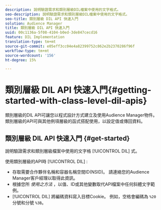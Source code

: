 ```yaml
---
description: 說明驗證需求和類別層級DIL檔案中使用的文字格式。
seo-description: 說明驗證需求和類別層級DIL檔案中使用的文字格式。
seo-title: 類別層級 DIL API 快速入門
solution: Audience Manager
title: 類別層級 DIL API 快速入門
uuid: 00c1136a-5f08-4104-b0ed-3de847cecd16
feature: DIL Implementation
translation-type: tm+mt
source-git-commit: e05eff3cc04e4a82399752c862e2b2370286f96f
workflow-type: tm+mt
source-wordcount: '156'
ht-degree: 15%

---
```



# 類別層級 DIL API 快速入門{#getting-started-with-class-level-dil-apis}

類別層級的DIL API可讓您以程式設計方式建立及使用Audience Manager物件。 類別層級的API可與其他例項層級的函式搭配使用，以設定值或傳回資料。

## 類別層級 DIL API 快速入門 {#get-started}

說明驗證需求和類別層級檔案中使用的文字格 [!UICONTROL DIL] 式。

<!-- 

c_class_start.xml

 -->

使用類別層級的API時 [!UICONTROL DIL] :

* 存取需要合作夥伴名稱和容器名稱空間ID(NSID)。 請連絡您的Audience Manager客戶經理以取得此資訊。
* 根據您所 *使用之方法* ，以值、ID或其他變數取代API檔案中任何斜體文字範例。
* [!UICONTROL DIL] 將編碼資料寫入目標Cookie。 例如，空格會編碼為 `%20` 分號和分號 `%3B`。


